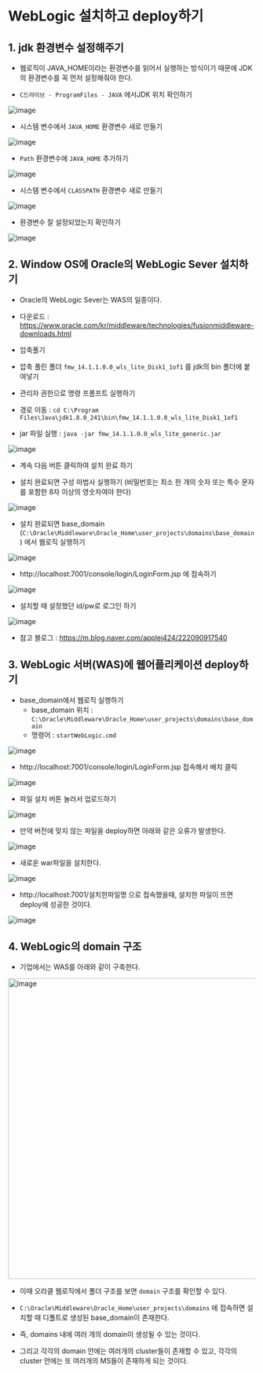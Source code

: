 
# WebLogic 설치하고 deploy하기

## 1. jdk 환경변수 설정해주기

- 웹로직이 JAVA_HOME이라는 환경변수를 읽어서 실행하는 방식이기 때문에 JDK의 환경변수를 꼭 먼저 설정해줘야 한다.

- `C드라이브 - ProgramFiles - JAVA` 에서JDK 위치 확인하기

![image](https://user-images.githubusercontent.com/77392444/114503155-cecc6b80-9c67-11eb-98b1-36ce37fbfdd0.png)


- 시스템 변수에서 `JAVA_HOME` 환경변수 새로 만들기

![image](https://user-images.githubusercontent.com/77392444/114502842-59f93180-9c67-11eb-80eb-7575c78daa0d.png)


- `Path` 환경변수에 `JAVA_HOME` 추가하기

![image](https://user-images.githubusercontent.com/77392444/114502796-4a79e880-9c67-11eb-9f74-ffe266bc350b.png)

- 시스템 변수에서 `CLASSPATH` 환경변수 새로 만들기

![image](https://user-images.githubusercontent.com/77392444/114503236-ee639400-9c67-11eb-91a8-836e9085b479.png)

- 환경변수 잘 설정되었는지 확인하기

![image](https://user-images.githubusercontent.com/77392444/114503406-3a163d80-9c68-11eb-9bec-bc29aff1a273.png)



## 2. Window OS에 Oracle의 WebLogic Sever 설치하기

- Oracle의 WebLogic Sever는 WAS의 일종이다.

- 다운로드 : https://www.oracle.com/kr/middleware/technologies/fusionmiddleware-downloads.html

- 압축풀기

- 압축 풀린 폴더 `fmw_14.1.1.0.0_wls_lite_Disk1_1of1` 를 jdk의 bin 폴더에 붙여넣기

- 관리자 권한으로 명령 프롬프트 실행하기

- 경로 이동 : `cd C:\Program Files\Java\jdk1.8.0_241\bin\fmw_14.1.1.0.0_wls_lite_Disk1_1of1` 

- jar 파일 실행 : `java -jar fmw_14.1.1.0.0_wls_lite_generic.jar`

![image](https://user-images.githubusercontent.com/77392444/114504516-f1f81a80-9c69-11eb-89b3-1baf669a9075.png)

- 계속 다음 버튼 클릭하여 설치 완료 하기

- 설치 완료되면 구성 마법사 실행하기 (비밀번호는 최소 한 개의 숫자 또는 특수 문자를 포함한 8자 이상의 영숫자여야 한다)

![image](https://user-images.githubusercontent.com/77392444/114505012-b447c180-9c6a-11eb-8e07-49395234302f.png)

- 설치 완료되면 base_domain (`C:\Oracle\Middleware\Oracle_Home\user_projects\domains\base_domain`) 에서 웹로직 실행하기

![image](https://user-images.githubusercontent.com/77392444/114505238-0983d300-9c6b-11eb-85c5-e3013b38735d.png)

- http://localhost:7001/console/login/LoginForm.jsp 에 접속하기

![image](https://user-images.githubusercontent.com/77392444/114505370-3f28bc00-9c6b-11eb-8370-467eb6558dbd.png)

- 설치할 때 설정했던 id/pw로 로그인 하기

![image](https://user-images.githubusercontent.com/77392444/114505463-62ec0200-9c6b-11eb-8fcd-30754815939d.png)

- 참고 블로그 : https://m.blog.naver.com/applej424/222090917540

## 3. WebLogic 서버(WAS)에 웹어플리케이션 deploy하기

- base_domain에서 웹로직 실행하기
  - base_domain 위치 : `C:\Oracle\Middleware\Oracle_Home\user_projects\domains\base_domain`
  - 명령어 : `startWebLogic.cmd`

![image](https://user-images.githubusercontent.com/77392444/114505238-0983d300-9c6b-11eb-85c5-e3013b38735d.png)


- http://localhost:7001/console/login/LoginForm.jsp 접속해서 배치 클릭

![image](https://user-images.githubusercontent.com/77392444/114507000-8021d000-9c6d-11eb-8059-f26ca286e669.png)


- 파일 설치 버튼 눌러서 업로드하기

![image](https://user-images.githubusercontent.com/77392444/114507670-67fe8080-9c6e-11eb-810a-187e63e287bd.png)


- 만약 버전에 맞지 않는 파일을 deploy하면 아래와 같은 오류가 발생한다.

![image](https://user-images.githubusercontent.com/77392444/114506688-1e616600-9c6d-11eb-8f4b-c0f884196c5b.png)

- 새로운 war파일을 설치한다. 

![image](https://user-images.githubusercontent.com/77392444/114507609-4ef5cf80-9c6e-11eb-8cb2-4c15cd889beb.png)


- http://localhost:7001/설치한파일명 으로 접속했을때, 설치한 파일이 뜨면 deploy에 성공한 것이다. 

![image](https://user-images.githubusercontent.com/77392444/114507567-443b3a80-9c6e-11eb-8e60-d0adccaad80e.png)



## 4. WebLogic의 domain 구조

- 기업에서는 WAS를 아래와 같이 구축한다.

<img width="612" alt="image" src="https://user-images.githubusercontent.com/77392444/114510017-23c0af80-9c71-11eb-9e3e-01eacbd922e8.png">

- 이때 오라클 웹로직에서 폴더 구조를 보면 `domain` 구조를 확인할 수 있다. 

- `C:\Oracle\Middleware\Oracle_Home\user_projects\domains` 에 접속하면 설치할 때 디폴트로 생성된 base_domain이 존재한다. 

- 즉, domains 내에 여러 개의 domain이 생성될 수 있는 것이다.  

- 그리고 각각의 domain 안에는 여러개의 cluster들이 존재할 수 있고, 각각의 cluster 안에는 또 여러개의 MS들이 존재하게 되는 것이다. 


